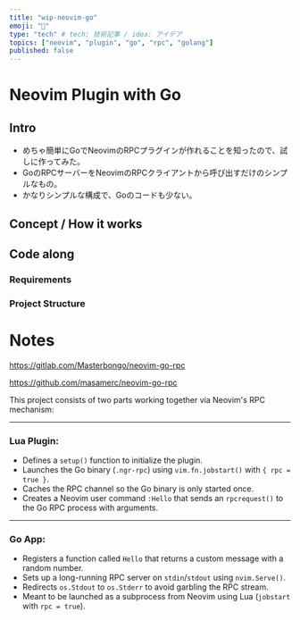 ```yaml
---
title: "wip-neovim-go"
emoji: "📘"
type: "tech" # tech: 技術記事 / idea: アイデア
topics: ["neovim", "plugin", "go", "rpc", "golang"]
published: false
---
```


# Neovim Plugin with Go

## Intro
- めちゃ簡単にGoでNeovimのRPCプラグインが作れることを知ったので、試しに作ってみた。
- GoのRPCサーバーをNeovimのRPCクライアントから呼び出すだけのシンプルなもの。
- かなりシンプルな構成で、Goのコードも少ない。

## Concept / How it works

## Code along

### Requirements

### Project Structure


# Notes

https://gitlab.com/Masterbongo/neovim-go-rpc

https://github.com/masamerc/neovim-go-rpc

This project consists of two parts working together via Neovim's RPC mechanism:

---

### Lua Plugin:
- Defines a `setup()` function to initialize the plugin.
- Launches the Go binary (`.ngr-rpc`) using `vim.fn.jobstart()` with `{ rpc = true }`.
- Caches the RPC channel so the Go binary is only started once.
- Creates a Neovim user command `:Hello` that sends an `rpcrequest()` to the Go RPC process with arguments.

---

### Go App:
- Registers a function called `Hello` that returns a custom message with a random number.
- Sets up a long-running RPC server on `stdin`/`stdout` using `nvim.Serve()`.
- Redirects `os.Stdout` to `os.Stderr` to avoid garbling the RPC stream.
- Meant to be launched as a subprocess from Neovim using Lua (`jobstart` with `rpc = true`).
